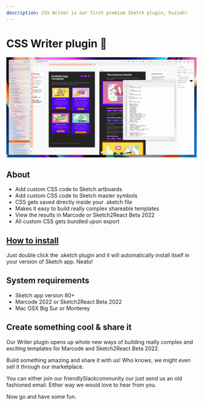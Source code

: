 ```yaml
---
description: CSS Writer is our first premium Sketch plugin, huzzah!
---
```


# CSS Writer plugin 🔌

![CSS Writer will speed up thangs, promise! Plus, you will having lots of fun 🎉](<../.gitbook/assets/image (4).png>)

## About

* Add custom CSS code to Sketch artboards
* Add custom CSS code to Sketch master symbols&#x20;
* CSS gets saved directly inside your .sketch file&#x20;
* Makes it easy to build really complex shareable templates
* View the results in Marcode or Sketch2React Beta 2022
* All custom CSS gets bundled upon export

## [How to install](https://marketplace.sketch2react.io/product/writer-plugin-for-sketch/)

Just double click the .sketch plugin and it will automatically install itself in your version of Sketch app. Neato!



## System requirements

* Sketch app version 80+
* Marcode 2022 or Sketch2React Beta 2022
* Mac OSX Big Sur or Monterey

## Create something cool & share it

Our Writer plugin opens up whole new ways of building really complex and exciting templates for Marcode and Sketch2React Beta 2022.

Build something amazing and share it with us! Who knows, we might even sell it through our marketplace.

You can either join our friendlySlackcommunity our just send us an old fashioned email. Either way we would love to hear from you.

Now go and have some fun.

